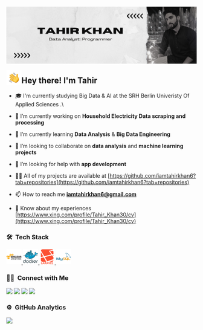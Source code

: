 ![Tahir Khan Banner](https://raw.githubusercontent.com/iamtahirkhan6/iamtahirkhan6/main/Github.png)

<img alt="Night Coding" src="https://github.com/iamtahirkhan6/iamtahirkhan6/blob/main/Hand%20Wave.gif" width='40' align="left"/><h2>Hey there! I'm Tahir</h2>

<!-- ## 👋 &nbsp;Hey there! I'm Tahir -->

- 🎓 I'm currently studying Big Data & AI at the SRH Berlin Univeristy Of Applied Sciences .\

- 🔭 I’m currently working on **Household Electricity Data scraping and processing**

- 🌱 I’m currently learning **Data Analysis** & **Big Data Engineering**

- 👯 I’m looking to collaborate on **data analysis** and **machine learning projects**

- 🤝 I’m looking for help with **app development**

- 👨‍💻 All of my projects are available at [https://github.com/iamtahirkhan6?tab=repositories](https://github.com/iamtahirkhan6?tab=repositories)

- 📫 How to reach me **iamtahirkhan6@gmail.com**

- 📄 Know about my experiences [https://www.xing.com/profile/Tahir_Khan30/cv](https://www.xing.com/profile/Tahir_Khan30/cv)

### 🛠 &nbsp;Tech Stack


<!-- <h3 align="left">Languages and Tools:</h3> -->
<p align="left"> <a href="https://aws.amazon.com" target="_blank"> <img src="https://raw.githubusercontent.com/devicons/devicon/master/icons/amazonwebservices/amazonwebservices-original-wordmark.svg" alt="aws" width="40" height="40"/> </a> <a href="https://www.docker.com/" target="_blank"> <img src="https://raw.githubusercontent.com/devicons/devicon/master/icons/docker/docker-original-wordmark.svg" alt="docker" width="40" height="40"/> </a> <a href="https://laravel.com/" target="_blank"> <img src="https://raw.githubusercontent.com/devicons/devicon/master/icons/laravel/laravel-plain-wordmark.svg" alt="laravel" width="40" height="40"/> </a> <a href="https://www.mysql.com/" target="_blank"> <img src="https://raw.githubusercontent.com/devicons/devicon/master/icons/mysql/mysql-original-wordmark.svg" alt="mysql" width="40" height="40"/> </a> </p>

### 🤝🏻 &nbsp;Connect with Me

<p align="left">
<a href="https://tahirkhan.online"><img src="https://img.shields.io/badge/-tahirkhan.online-3423A6?style=flat&logo=Google-Chrome&logoColor=white"/></a>
<a href="https://www.linkedin.com/in/tahir-uddin-khan/"><img src="https://img.shields.io/badge/-Tahir%20Uddin%20Khan-0077B5?style=flat&logo=Linkedin&logoColor=white"/></a>
<a href="mailto:iamtahirkhan6@gmail.com"><img src="https://img.shields.io/badge/-iamtahirkhan6@gmail.com-D14836?style=flat&logo=Gmail&logoColor=white"/></a>
<a href="https://instagram.com/tahirkhan888"><img src="https://img.shields.io/badge/-@tahirkhan888-E4405F?style=flat&logo=Instagram&logoColor=white"/></a
</p>

### ⚙️ &nbsp;GitHub Analytics

<p align="left">
<a href="https://github.com/AVS1508">
  <img height="180em" src="https://github-readme-stats-eight-theta.vercel.app/api?username=AVS1508&show_icons=true&theme=algolia&include_all_commits=true&count_private=true"/>
</a>
</p>
